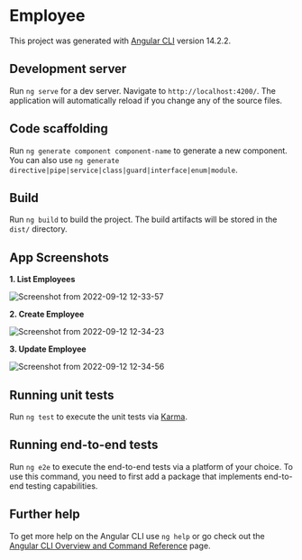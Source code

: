 # Employee

This project was generated with [Angular CLI](https://github.com/angular/angular-cli) version 14.2.2.

## Development server

Run `ng serve` for a dev server. Navigate to `http://localhost:4200/`. The application will automatically reload if you change any of the source files.

## Code scaffolding

Run `ng generate component component-name` to generate a new component. You can also use `ng generate directive|pipe|service|class|guard|interface|enum|module`.

## Build

Run `ng build` to build the project. The build artifacts will be stored in the `dist/` directory.

## App Screenshots

**1. List Employees**

![Screenshot from 2022-09-12 12-33-57](https://user-images.githubusercontent.com/78640499/189593140-de5288a0-3462-4de0-8bd6-c4f5ceb13593.png)

**2. Create Employee**

![Screenshot from 2022-09-12 12-34-23](https://user-images.githubusercontent.com/78640499/189593230-82d4ba94-0084-4872-9462-208a39268045.png)

**3. Update Employee**

![Screenshot from 2022-09-12 12-34-56](https://user-images.githubusercontent.com/78640499/189593270-ce25858e-ba3c-43af-afbb-f74839df0215.png)

## Running unit tests

Run `ng test` to execute the unit tests via [Karma](https://karma-runner.github.io).

## Running end-to-end tests

Run `ng e2e` to execute the end-to-end tests via a platform of your choice. To use this command, you need to first add a package that implements end-to-end testing capabilities.

## Further help

To get more help on the Angular CLI use `ng help` or go check out the [Angular CLI Overview and Command Reference](https://angular.io/cli) page.
